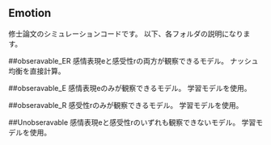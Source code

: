 ## Emotion
修士論文のシミュレーションコードです。
以下、各フォルダの説明になります。

##obseravable_ER
感情表現eと感受性rの両方が観察できるモデル。
ナッシュ均衡を直接計算。

##obseravable_E
感情表現eのみが観察できるモデル。
学習モデルを使用。

##obseravable_R
感受性rのみが観察できるモデル。
学習モデルを使用。

##Unobseravable
感情表現eと感受性rのいずれも観察できないモデル。
学習モデルを使用。
